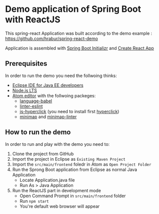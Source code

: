 # Demo application of Spring Boot with ReactJS

This spring-react Application was built according to the demo example :
https://github.com/hrabur/spring-react-demo


Application is assembled with [Spring Boot Initializr](https://start.spring.io/) and [Create React App](https://github.com/facebookincubator/create-react-app)

## Prerequisites

In order to run the demo you need the follwoing thinks:
- [Eclipse IDE for Java EE developers](https://www.eclipse.org/downloads/eclipse-packages/)
- [Node.js LTS](https://nodejs.org/en/)
- [Atom editor](https://atom.io/) with the follwoing packeges:
    - [language-babel](https://atom.io/packages/language-babel)
    - [linter-eslint](https://atom.io/packages/linter-eslint)
    - [js-hyperclick](https://atom.io/packages/js-hyperclick) (you need to install first [hyperclick](https://atom.io/packages/hyperclick))
    - [minimap](https://atom.io/packages/minimap) and [minimap-linter](https://atom.io/packages/minimap-linter)

## How to run the demo
In order to run and play with the demo you need to:
1. Clone the project from GitHub
2. Import the project in Eclipse as `Existing Maven Project`
3. Import the  `src/main/frontend` foledr in Atom as `Open Project Folder`
4. Run the Sprong Boot application from Eclipse as normal Java Application
    - Locate Application.java file
    - Run As > Java Application
5. Run the ReactJS part in development mode
    - Open Command Prompt in `src/main/frontend` folder
    - Run `npm start`
    - You're default web browser will appear
